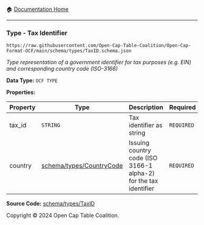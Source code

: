 :house: [Documentation Home](../../../README.md)

---

### Type - Tax Identifier

`https://raw.githubusercontent.com/Open-Cap-Table-Coalition/Open-Cap-Format-OCF/main/schema/types/TaxID.schema.json`

_Type representation of a government identifier for tax purposes (e.g. EIN) and corresponding country code (ISO-3166)_

**Data Type:** `OCF TYPE`

**Properties:**

| Property | Type                                         | Description                                                      | Required   |
| -------- | -------------------------------------------- | ---------------------------------------------------------------- | ---------- |
| tax_id   | `STRING`                                     | Tax identifier as string                                         | `REQUIRED` |
| country  | [schema/types/CountryCode](./CountryCode.md) | Issuing country code (ISO 3166-1 alpha-2) for the tax identifier | `REQUIRED` |

**Source Code:** [schema/types/TaxID](../../../../schema/types/TaxID.schema.json)

Copyright © 2024 Open Cap Table Coalition.
